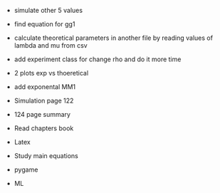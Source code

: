  
- simulate other 5 values 
- find equation for gg1
- calculate theoretical parameters in another file by reading values of lambda and mu from csv 
- add experiment class for change rho and do it more time 
- 2 plots exp vs thoeretical 
- add exponental MM1


- Simulation page 122
- 124 page summary
- Read chapters book 
- Latex
- Study main equations 
- pygame 
- ML 